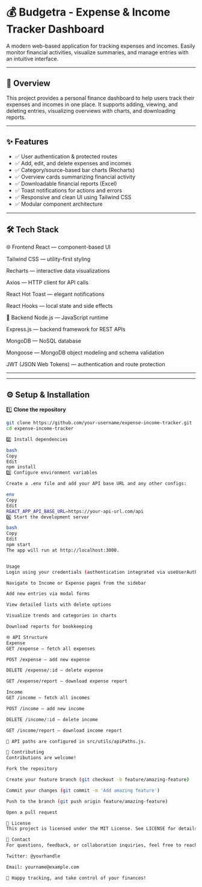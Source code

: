 # 💰 Budgetra - Expense & Income Tracker Dashboard

A modern web-based application for tracking expenses and incomes. Easily monitor financial activities, visualize summaries, and manage entries with an intuitive interface.

---

## 🚀 **Overview**

This project provides a personal finance dashboard to help users track their expenses and incomes in one place. It supports adding, viewing, and deleting entries, visualizing overviews with charts, and downloading reports.

---

## ✨ **Features**

- ✅ User authentication & protected routes
- ✅ Add, edit, and delete expenses and incomes
- ✅ Category/source-based bar charts (Recharts)
- ✅ Overview cards summarizing financial activity
- ✅ Downloadable financial reports (Excel)
- ✅ Toast notifications for actions and errors
- ✅ Responsive and clean UI using Tailwind CSS
- ✅ Modular component architecture

---

## 🛠 **Tech Stack**

🌐 Frontend
React — component-based UI

Tailwind CSS — utility-first styling

Recharts — interactive data visualizations

Axios — HTTP client for API calls

React Hot Toast — elegant notifications

React Hooks — local state and side effects

💾 Backend
Node.js — JavaScript runtime

Express.js — backend framework for REST APIs

MongoDB — NoSQL database

Mongoose — MongoDB object modeling and schema validation

JWT (JSON Web Tokens) — authentication and route protection

---


---

## ⚙️ **Setup & Installation**

1️⃣ **Clone the repository**

```bash
git clone https://github.com/your-username/expense-income-tracker.git
cd expense-income-tracker

2️⃣ Install dependencies

bash
Copy
Edit
npm install
3️⃣ Configure environment variables

Create a .env file and add your API base URL and any other configs:

env
Copy
Edit
REACT_APP_API_BASE_URL=https://your-api-url.com/api
4️⃣ Start the development server

bash
Copy
Edit
npm start
The app will run at http://localhost:3000.


Usage
Login using your credentials (authentication integrated via useUserAuth)

Navigate to Income or Expense pages from the sidebar

Add new entries via modal forms

View detailed lists with delete options

Visualize trends and categories in charts

Download reports for bookkeeping

🌐 API Structure
Expense
GET /expense — fetch all expenses

POST /expense — add new expense

DELETE /expense/:id — delete expense

GET /expense/report — download expense report

Income
GET /income — fetch all incomes

POST /income — add new income

DELETE /income/:id — delete income

GET /income/report — download income report

📌 API paths are configured in src/utils/apiPaths.js.

🤝 Contributing
Contributions are welcome!

Fork the repository

Create your feature branch (git checkout -b feature/amazing-feature)

Commit your changes (git commit -m 'Add amazing feature')

Push to the branch (git push origin feature/amazing-feature)

Open a pull request

🪪 License
This project is licensed under the MIT License. See LICENSE for details.

💬 Contact
For questions, feedback, or collaboration inquiries, feel free to reach out:

Twitter: @yourhandle

Email: yourname@example.com

🎉 Happy tracking, and take control of your finances!
